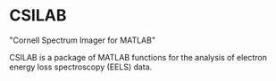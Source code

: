 # CSILAB
"Cornell Spectrum Imager for MATLAB"

CSILAB is a package of MATLAB functions for the analysis of electron energy loss spectroscopy (EELS) data.
